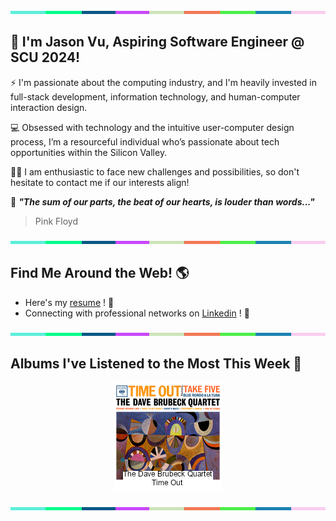 <img src="./.github/workflows/banner_strip.png" width="100%" height="5px">

## 👋 I'm Jason Vu, Aspiring Software Engineer @ SCU 2024!

⚡ I'm passionate about the computing industry, and I'm heavily invested in full-stack development, information technology, and human-computer interaction design.

💻 Obsessed with technology and the intuitive user-computer design process, I’m a resourceful individual who’s passionate about tech opportunities within the Silicon Valley.

🙋‍♂️ I am enthusiastic to face new challenges and possibilities, so don't hesitate to contact me if our interests align!

🤝 ***"The sum of our parts, the beat of our hearts, is louder than words..."***
> Pink Floyd

<img src="./.github/workflows/banner_strip.png" width="100%" height="5px"> 

## Find Me Around the Web! 🌎
- Here's my [resume](https://javab3ans.github.io/portfolio/resume.html) ! 📝
- Connecting with professional networks on [Linkedin](https://www.linkedin.com/in/jason-anh-vu/)  ! 💼  

<img src="./.github/workflows/banner_strip.png" width="100%" height="5px">

## Albums I've Listened to the Most This Week 🎹 

<!-- lastfm -->
<p align="center"><a href="https://www.last.fm/music/The+Dave+Brubeck+Quartet/Time+Out"><img src="./album-covers-finished/album-cover_final_0.png" title="The Dave Brubeck Quartet - Time Out"></a> </p>

<img src="./.github/workflows/banner_strip.png" width="100%" height="5px">
